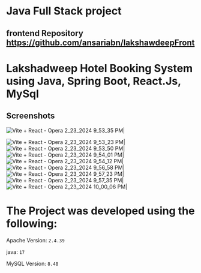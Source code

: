 # Java Full Stack project

## frontend Repository https://github.com/ansariabn/lakshawdeepFront

# Lakshadweep Hotel Booking System using Java, Spring Boot, React.Js, MySql


## Screenshots

![Vite + React - Opera 2_23_2024 9_53_35 PM](https://github.com/ansariabn/lakshawdeepServer/assets/110123115/71036826-7687-4d7e-8eba-2ef82a62e957)|

![Vite + React - Opera 2_23_2024 9_53_23 PM](https://github.com/ansariabn/lakshawdeepServer/assets/110123115/9ff7891b-6c6f-426c-aa18-e64dda6e0849)|
![Vite + React - Opera 2_23_2024 9_53_50 PM](https://github.com/ansariabn/lakshawdeepServer/assets/110123115/0222b2a0-8c15-4d7e-b9f8-daf0d01cbc97)|
![Vite + React - Opera 2_23_2024 9_54_01 PM](https://github.com/ansariabn/lakshawdeepServer/assets/110123115/28cb9ee8-dec4-4284-a1a9-5d6499f11982)|
![Vite + React - Opera 2_23_2024 9_54_12 PM](https://github.com/ansariabn/lakshawdeepServer/assets/110123115/22aca0e6-5f9d-4ba0-a2cf-fadf72972259)|
![Vite + React - Opera 2_23_2024 9_56_58 PM](https://github.com/ansariabn/lakshawdeepServer/assets/110123115/ba551b68-c3ec-47b8-ad92-d3b9edb0fd43)|
![Vite + React - Opera 2_23_2024 9_57_23 PM](https://github.com/ansariabn/lakshawdeepServer/assets/110123115/bc077a05-cf53-45aa-b804-b12ad70b2ab4)|
![Vite + React - Opera 2_23_2024 9_57_35 PM](https://github.com/ansariabn/lakshawdeepServer/assets/110123115/8785677a-943f-448b-b57a-52c20053adeb)|
![Vite + React - Opera 2_23_2024 10_00_06 PM](https://github.com/ansariabn/lakshawdeepServer/assets/110123115/b52b76d1-fec0-4214-a11f-0f783dc58fa7)|












# The Project was developed using the following:

Apache Version: 	`2.4.39`

java: 			`17`

MySQL Version: 		`8.48`

			
			

